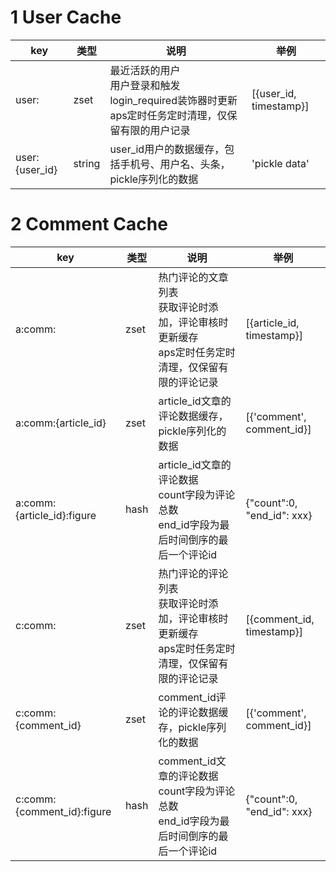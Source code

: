 # 1 User Cache

| key            | 类型   | 说明                                                         | 举例                   |
| -------------- | ------ | ------------------------------------------------------------ | ---------------------- |
| user:          | zset   | 最近活跃的用户<br />用户登录和触发login_required装饰器时更新<br />aps定时任务定时清理，仅保留有限的用户记录 | [{user_id, timestamp}] |
| user:{user_id} | string | user_id用户的数据缓存，包括手机号、用户名、头条，pickle序列化的数据 | 'pickle data'          |



# 2 Comment Cache

| key                        | 类型 | 说明                                                         | 举例                       |
| -------------------------- | ---- | ------------------------------------------------------------ | -------------------------- |
| a:comm:                    | zset | 热门评论的文章列表<br />获取评论时添加，评论审核时更新缓存<br />aps定时任务定时清理，仅保留有限的评论记录 | [{article_id, timestamp}]  |
| a:comm:{article_id}        | zset | article_id文章的评论数据缓存，pickle序列化的数据             | [{'comment',  comment_id}] |
| a:comm:{article_id}:figure | hash | article_id文章的评论数据<br />count字段为评论总数<br />end_id字段为最后时间倒序的最后一个评论id | {"count":0, "end_id": xxx} |
| c:comm:                    | zset | 热门评论的评论列表<br />获取评论时添加，评论审核时更新缓存<br />aps定时任务定时清理，仅保留有限的评论记录 | [{comment_id, timestamp}]  |
| c:comm:{comment_id}        | zset | comment_id评论的评论数据缓存，pickle序列化的数据             | [{'comment',  comment_id}] |
| c:comm:{comment_id}:figure | hash | comment_id文章的评论数据<br />count字段为评论总数<br />end_id字段为最后时间倒序的最后一个评论id | {"count":0, "end_id": xxx} |

